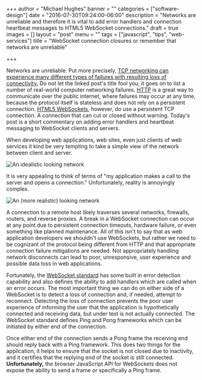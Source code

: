 +++
author = "Michael Hughes"
banner = ""
categories = ["software-design"]
date = "2016-07-30T09:24:00-06:00"
description = "Networks are unreliable and therefore it is vital to add error handlers and connection heartbeat messages to HTML5 WebSocket connections."
draft = true
images = []
layout = "post"
menu = ""
tags = ["javascript", "tips", "web-services"]
title = "WebSocket connection closures or remember that networks are unreliable"

+++

Networks are unreliable. Put more precisely, [TCP networking can experience many different types of failures with resulting loss of connectivity.][1]
Do not let the linked post's title fool you, it goes on to list a number of real-world computer networking failures. [HTTP][2] is a great way to communicate over
the public internet, where failures may occur at any time, because the protocol itself is stateless and does not rely on a persistent connection. [HTML5 WebSockets][3],
however, do use a persistent TCP connection. A connection that can cut or closed without warning. Today's post is a short commentary on adding error handlers and
heartbeat messaging to WebSocket clients and servers.

<!--more-->

When developing web applications, web sites, even just clients of web services it kind be very tempting to take a simple view of the network between client and server.

![An idealistic looking network](/images/2016-07-30-ws-conn/in-theory-network.svg "A client and server talking to each other")

It is very appealing to think of terms of "my application makes a call to the server and opens a connection." Unfortunately, reality is annoyingly
complex.

![An (more realistic) looking network](/images/2016-07-30-ws-conn/reality-network.svg "A client and server talking to each other")

A connection to a remote host likely traverses several networks, firewalls, routers, and reverse proxies. A break in a WebSocket connection can
occur at any point due to persistent connection timeouts, hardware failure, or even something like planned maintenance. All of this isn't to say that
as web application developers we shouldn't use WebSockets, but rather we need to be cognizant of the protocol being different from HTTP and that appropriate
connection failure mitigations are needed. Not appropriately handling network disconnects can lead to poor, unresponsive, user experience and possible data
loss in web applications.

Fortunately, the [WebSocket standard][4] has some built in error detection capability and also defines the ability to add handlers which are called
when an error occurs. The most important thing we can do on either side of a WebSocket is to detect a loss of connection and, if needed, attempt to reconnect.
Detecting the loss of connection prevents the poor user experience of informing the user that the application is hypothetically connected and receiving
data, but under test is not actually connected. The WebSocket standard defines Ping and Pong frameworks which can be initiated by either end of the connection.

Once either end of the connection sends a Pong frame the receiving end should reply back with a Ping framework. This does two things for the application, it
helps to ensure that the socket is not closed due to inactivity, and it certifies that the replying end of the socket is still connected. **Unfortunately,** 
the browser JavaScript API for WebSockets does not expose the ability to send a frame or specifically a Ping frame. 

[1]:http://queue.acm.org/detail.cfm?id=2655736 "ACM Communications"
[2]:https://en.wikipedia.org/wiki/Hypertext_Transfer_Protocol "Hypertext Transfer Protocol"
[3]:http://www.websocket.org/aboutwebsocket.html "About WebSockets"
[4]:https://tools.ietf.org/html/rfc6455 "RFC 6455 - WebSocket"
[5]:https://tools.ietf.org/html/rfc6455#section-5.5.2 "RFC6455 - Ping and Pong Frames"
